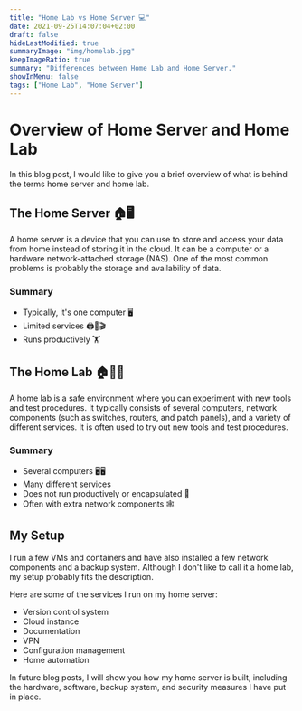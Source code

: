 ```yaml
---
title: "Home Lab vs Home Server 💻"
date: 2021-09-25T14:07:04+02:00
draft: false
hideLastModified: true
summaryImage: "img/homelab.jpg"
keepImageRatio: true
summary: "Differences between Home Lab and Home Server."
showInMenu: false
tags: ["Home Lab", "Home Server"]
---
```


# Overview of Home Server and Home Lab

In this blog post, I would like to give you a brief overview of what is behind the terms home server and home lab.

## The Home Server 🏠🖥️

A home server is a device that you can use to store and access your data from home instead of storing it in the cloud.
It can be a computer or a hardware network-attached storage (NAS). One of the most common problems is probably the storage and availability of data.

### Summary

- Typically, it's one computer 🖥️
- Limited services 🖨️💾🎬
- Runs productively 🏋

## The Home Lab 🏠🔬🧪

A home lab is a safe environment where you can experiment with new tools and test procedures.
It typically consists of several computers, network components (such as switches, routers, and patch panels), and a variety of different services.
It is often used to try out new tools and test procedures.

### Summary

- Several computers 🖥️🖥️
- Many different services
- Does not run productively or encapsulated 🚧
- Often with extra network components 🕸️

## My Setup

I run a few VMs and containers and have also installed a few network components and a backup system.
Although I don't like to call it a home lab, my setup probably fits the description.

Here are some of the services I run on my home server:

- Version control system
- Cloud instance
- Documentation
- VPN
- Configuration management
- Home automation

In future blog posts, I will show you how my home server is built, including the hardware, software, backup system, and security measures I have put in place.
